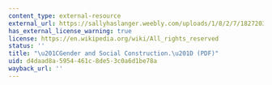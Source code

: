 ```yaml
---
content_type: external-resource
external_url: https://sallyhaslanger.weebly.com/uploads/1/8/2/7/18272031/haslanger_2006_scwwww.pdf
has_external_license_warning: true
license: https://en.wikipedia.org/wiki/All_rights_reserved
status: ''
title: "\u201CGender and Social Construction.\u201D (PDF)"
uid: d4daad8a-5954-461c-8de5-3c0a6d1be78a
wayback_url: ''
---
```

